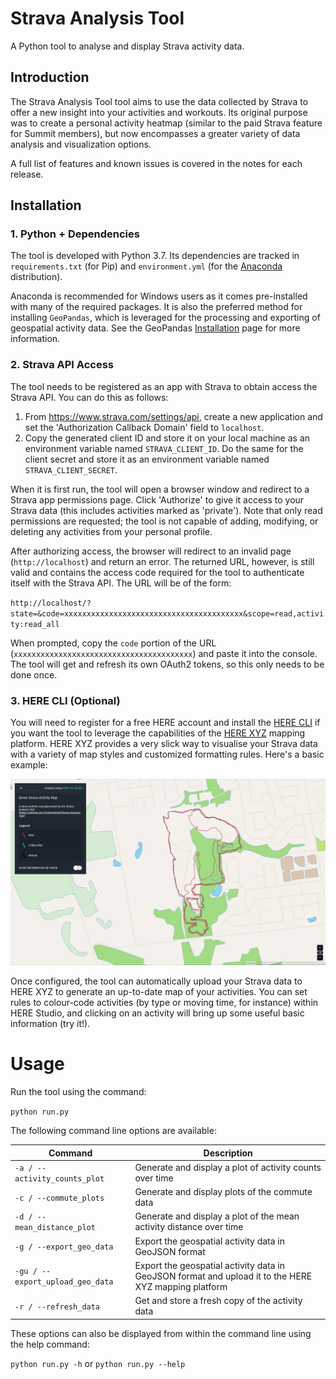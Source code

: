 # Strava Analysis Tool
A Python tool to analyse and display Strava activity data.

## Introduction
The Strava Analysis Tool tool aims to use the data collected by Strava to offer a new insight into your activities and workouts. Its original purpose was to create a personal activity heatmap (similar to the paid Strava feature for Summit members), but now encompasses a greater variety of data analysis and visualization options.

A full list of features and known issues is covered in the notes for each release.

## Installation

### 1. Python + Dependencies
The tool is developed with Python 3.7. Its dependencies are tracked in `requirements.txt` (for Pip) and `environment.yml` (for the [Anaconda](https://www.anaconda.com/distribution/) distribution).

Anaconda is recommended for Windows users as it comes pre-installed with many of the required packages. It is also the preferred method for installing `GeoPandas`, which is leveraged for the processing and exporting of geospatial activity data. See the GeoPandas [Installation](http://geopandas.org/install.html) page for more information.

### 2. Strava API Access
The tool needs to be registered as an app with Strava to obtain access the Strava API. You can do this as follows:

1. From https://www.strava.com/settings/api, create a new application and set the 'Authorization Callback Domain' field to `localhost`.
2. Copy the generated client ID and store it on your local machine as an environment variable named `STRAVA_CLIENT_ID`. Do the same for the client secret and store it as an environment variable named `STRAVA_CLIENT_SECRET`.

When it is first run, the tool will open a browser window and redirect to a Strava app permissions page. Click 'Authorize' to give it access to your Strava data (this includes activities marked as 'private'). Note that only read permissions are requested; the tool is not capable of adding, modifying, or deleting any activities from your personal profile.

After authorizing access, the browser will redirect to an invalid page (`http://localhost`) and return an error. The returned URL, however, is still valid and contains the access code required for the tool to authenticate itself with the Strava API. The URL will be of the form:

`http://localhost/?state=&code=xxxxxxxxxxxxxxxxxxxxxxxxxxxxxxxxxxxxxxxx&scope=read,activity:read_all`

When prompted, copy the `code` portion of the URL (`xxxxxxxxxxxxxxxxxxxxxxxxxxxxxxxxxxxxxxxx`) and paste it into the console. The tool will get and refresh its own OAuth2 tokens, so this only needs to be done once.

### 3. HERE CLI (Optional)
You will need to register for a free HERE account and install the [HERE CLI](https://github.com/heremaps/here-cli) if you want the tool to leverage the capabilities of the [HERE XYZ](https://xyz.here.com/) mapping platform. HERE XYZ provides a very slick way to visualise your Strava data with a variety of map styles and customized formatting rules. Here's a basic example:

[![Demo Activity Map](Media/Demo%20Activity%20Map.JPG)](https://xyz.here.com/viewer/?project_id=d99c795f-b247-47f9-a67e-972255a02017)

Once configured, the tool can automatically upload your Strava data to HERE XYZ to generate an up-to-date map of your activities. You can set rules to colour-code activities (by type or moving time, for instance) within HERE Studio, and clicking on an activity will bring up some useful basic information (try it!).

# Usage

Run the tool using the command:

`python run.py`

The following command line options are available:

| Command | Description |
| ------- | ------------|
| `-a / --activity_counts_plot` | Generate and display a plot of activity counts over time |
| `-c / --commute_plots` | Generate and display plots of the commute data |
| `-d / --mean_distance_plot` | Generate and display a plot of the mean activity distance over time |
| `-g / --export_geo_data` | Export the geospatial activity data in GeoJSON format |
| `-gu / --export_upload_geo_data` | Export the geospatial activity data in GeoJSON format and upload it to the HERE XYZ mapping platform |
| `-r / --refresh_data` | Get and store a fresh copy of the activity data |

These options can also be displayed from within the command line using the help command: 

`python run.py -h` or `python run.py --help`
